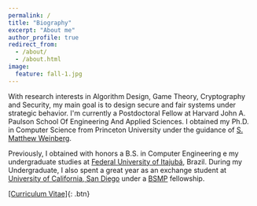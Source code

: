```yaml
---
permalink: /
title: "Biography"
excerpt: "About me"
author_profile: true
redirect_from:
  - /about/
  - /about.html
image:
  feature: fall-1.jpg
---
```


With research interests in Algorithm Design, Game Theory, Cryptography and Security, my main goal is to design secure and fair systems under strategic behavior.  I'm currently a Postdoctoral Fellow at Harvard John A. Paulson School Of Engineering And Applied Sciences. I obtained my Ph.D. in Computer Science from Princeton University under the guidance of [S. Matthew Weinberg](https://www.cs.princeton.edu/~smattw/).

Previously, I obtained with honors a B.S. in Computer Engineering e my undergraduate studies at [Federal University of Itajubá](https://en.unifei.edu.br/), Brazil. During my Undergraduate, I also spent a great year as an exchange student at [University of California, San Diego](https://ucsd.edu/) under a [BSMP](https://www.iie.org/programs/brazil-scientific-mobility) fellowship.

[[Curriculum Vitae]](/files/vita.pdf){: .btn}